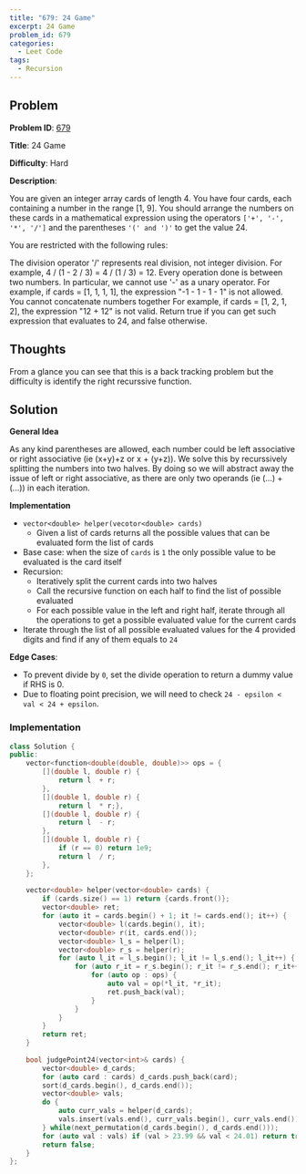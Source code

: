 ```yaml
---
title: "679: 24 Game"
excerpt: 24 Game
problem_id: 679
categories:
  - Leet Code
tags:
  - Recursion
---
```


## Problem 

**Problem ID**: [679](https://leetcode.com/problems/24-game/)

**Title**: 24 Game

**Difficulty**: Hard

**Description**:

You are given an integer array cards of length 4. You have four cards, each containing a number in the range [1, 9]. You should arrange the numbers on these cards in a mathematical expression using the operators `['+', '-', '*', '/']` and the parentheses `'(' and ')'` to get the value 24.

You are restricted with the following rules:

The division operator '/' represents real division, not integer division.
For example, 4 / (1 - 2 / 3) = 4 / (1 / 3) = 12.
Every operation done is between two numbers. In particular, we cannot use '-' as a unary operator.
For example, if cards = [1, 1, 1, 1], the expression "-1 - 1 - 1 - 1" is not allowed.
You cannot concatenate numbers together
For example, if cards = [1, 2, 1, 2], the expression "12 + 12" is not valid.
Return true if you can get such expression that evaluates to 24, and false otherwise.

## Thoughts

From a glance you can see that this is a back tracking problem but the difficulty is identify the right recurssive function. 

## Solution

**General Idea**

As any kind parentheses are allowed, each number could be left associative or right associative (ie (x+y)+z or x + (y+z)). We solve this by recurssively
splitting the numbers into two halves. By doing so we will abstract away the issue of left or right associative, as there
 are only two operands (ie (...) + (...)) in each iteration.

**Implementation**
* `vector<double> helper(vecotor<double> cards)`
  * Given a list of cards returns all the possible values that can be evaluated form the list of cards
* Base case: when the size of `cards` is `1` the only possible value to be evaluated is the card itself
* Recursion:
  * Iteratively split the current cards into two halves
  * Call the recursive function on each half to find the list of possible evaluated
  * For each possible value in the left and right half, iterate through all the operations to get a possible evaluated value for the current cards
* Iterate through the list of all possible evaluated values for the 4 provided digits and find if any of them equals to `24`

**Edge Cases**:
* To prevent divide by `0`, set the divide operation to return a dummy value if RHS is 0.
* Due to floating point precision, we will need to check `24 - epsilon < val < 24 + epsilon`.

### Implementation

```cpp
class Solution {
public:
    vector<function<double(double, double)>> ops = {
        [](double l, double r) {
            return l  + r;
        },
        [](double l, double r) {
            return l  * r;},
        [](double l, double r) {
            return l  - r;
        },
        [](double l, double r) { 
            if (r == 0) return 1e9;
            return l  / r;
        },
    };
    
    vector<double> helper(vector<double> cards) {
        if (cards.size() == 1) return {cards.front()};
        vector<double> ret;
        for (auto it = cards.begin() + 1; it != cards.end(); it++) {
            vector<double> l(cards.begin(), it);
            vector<double> r(it, cards.end());
            vector<double> l_s = helper(l);
            vector<double> r_s = helper(r);
            for (auto l_it = l_s.begin(); l_it != l_s.end(); l_it++) {
                for (auto r_it = r_s.begin(); r_it != r_s.end(); r_it++) {
                    for (auto op : ops) {
                        auto val = op(*l_it, *r_it);
                        ret.push_back(val);
                    }
                } 
            }
        }
        return ret;
    }
    
    bool judgePoint24(vector<int>& cards) {
        vector<double> d_cards;
        for (auto card : cards) d_cards.push_back(card);
        sort(d_cards.begin(), d_cards.end());
        vector<double> vals; 
        do {
            auto curr_vals = helper(d_cards);
            vals.insert(vals.end(), curr_vals.begin(), curr_vals.end());
        } while(next_permutation(d_cards.begin(), d_cards.end()));
        for (auto val : vals) if (val > 23.99 && val < 24.01) return true;
        return false;
    }
};
```
